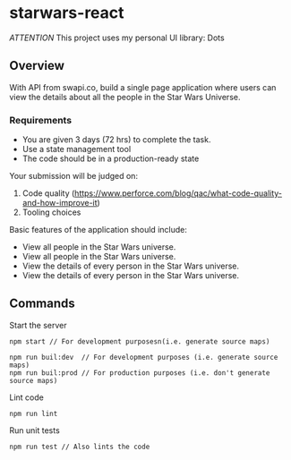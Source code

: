 # starwars-react

_ATTENTION_ This project uses my personal UI library: Dots

## Overview

With API from swapi.co, build a single page application where users can view the details about all the people in the Star Wars Universe.

### Requirements

- You are given 3 days (72 hrs) to complete the task.
- Use a state management tool
- The code should be in a production-ready state

Your submission will be judged on:

1. Code quality (https://www.perforce.com/blog/qac/what-code-quality-and-how-improve-it)
2. Tooling choices

Basic features of the application should include:

- View all people in the Star Wars universe.
- View all people in the Star Wars universe.
- View the details of every person in the Star Wars universe.
- View the details of every person in the Star Wars universe.

## Commands

Start the server

```
npm start // For development purposesn(i.e. generate source maps)
```

```
npm run buil:dev  // For development purposes (i.e. generate source maps)
npm run buil:prod // For production purposes (i.e. don't generate source maps)
```

Lint code

```
npm run lint
```

Run unit tests

```
npm run test // Also lints the code
```
